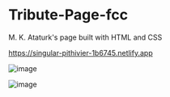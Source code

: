 # Tribute-Page-fcc

M. K. Ataturk's page built with  HTML and CSS

https://singular-pithivier-1b6745.netlify.app

![image](https://user-images.githubusercontent.com/104005289/195549304-07cba727-2ba6-410b-9ea4-15f2f326034c.png)

![image](https://user-images.githubusercontent.com/104005289/195549154-2afd17ff-2125-47bc-9c5e-931b6c7b3db5.png)
